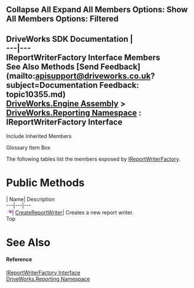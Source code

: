 Collapse All Expand All Members Options: Show All  Members Options: Filtered   
---  
DriveWorks SDK Documentation  |   
---|---  
IReportWriterFactory Interface Members   
See Also Methods [Send Feedback](mailto:apisupport@driveworks.co.uk?subject=Documentation Feedback: topic10355.md)  
[DriveWorks.Engine Assembly](topic2156.md) > [DriveWorks.Reporting Namespace](topic10334.md) : IReportWriterFactory Interface  
---  
  
Include Inherited Members    


Glossary Item Box

The following tables list the members exposed by [IReportWriterFactory](topic10355.md).

# Public Methods

| Name| Description  
---|---|---  
![ Method](dotnetimages/Method.gif)| [CreateReportWriter](topic10360.md)| Creates a new report writer.   
Top

# See Also

#### Reference

[IReportWriterFactory Interface](topic10355.md)   
[DriveWorks.Reporting Namespace](topic10334.md)


